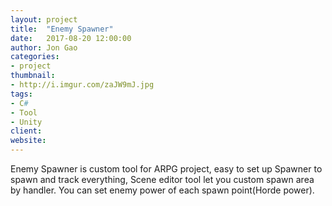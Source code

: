 ```yaml
---
layout: project
title:  "Enemy Spawner"
date:   2017-08-20 12:00:00
author: Jon Gao
categories:
- project
thumbnail:
- http://i.imgur.com/zaJW9mJ.jpg
tags:
- C#
- Tool
- Unity
client: 
website: 
---
```

Enemy Spawner is custom tool for ARPG project, easy to set up Spawner to spawn and track everything, Scene editor tool let you custom spawn area by handler. You can set enemy power of each spawn point(Horde power).
